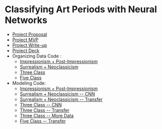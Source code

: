 # Classifying Art Periods with Neural Networks 

* [Project Proposal](https://github.com/caroshi/modulesix/blob/master/deliverables/ProjectProposal.md)
* [Project MVP](https://github.com/caroshi/modulesix/blob/master/deliverables/ProjectMVP.md)
* [Project Write-up](https://github.com/caroshi/modulesix/blob/master/deliverables/ProjectWriteup.md)
* [Project Deck](https://github.com/caroshi/modulesix/blob/master/deliverables/NeuralNetworks.pdf)
* Organizing Data Code :
  * [Impressionism + Post-Impressionism](https://github.com/caroshi/modulesix/blob/master/organizing%20data/ImpressionismvsPostImpressionism.ipynb)
  * [Surrealism + Neoclassicism](https://github.com/caroshi/modulesix/blob/master/organizing%20data/SurrealismvsNeoclassicism.ipynb)
  * [Three Class](https://github.com/caroshi/modulesix/blob/master/organizing%20data/threeclass.ipynb)
  * [Five Class](https://github.com/caroshi/modulesix/blob/master/organizing%20data/fiveclass.ipynb)
* Modeling Code:
  * [Impressionism + Post-Impressionism](https://github.com/caroshi/modulesix/blob/master/modeling/ImpressionismPostImpressionism.ipynb)
  * [Surrealism + Neoclassicism -- CNN](https://github.com/caroshi/modulesix/blob/master/modeling/SurrealismNeoclassicism.ipynb)
  * [Surrealism + Neoclassicism -- Transfer](https://github.com/caroshi/modulesix/blob/master/modeling/SurrealismNeoclasscism--Transfer.ipynb)
  * [Three Class -- CNN](https://github.com/caroshi/modulesix/blob/master/modeling/threeclass--cnn.ipynb)
  * [Three Class -- Transfer](https://github.com/caroshi/modulesix/blob/master/modeling/threeclass--transfer.ipynb)
  * [Three Class -- More Data](https://github.com/caroshi/modulesix/blob/master/modeling/threeclass--moredata.ipynb)
  * [Five Class -- Transfer](https://github.com/caroshi/modulesix/blob/master/modeling/fiveclass--transfer.ipynb)
